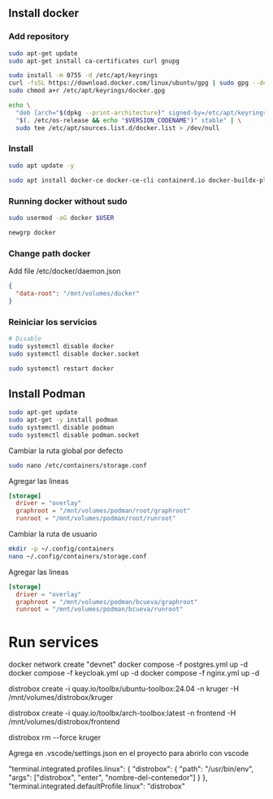 ## Install docker

### Add repository

```bash
sudo apt-get update
sudo apt-get install ca-certificates curl gnupg

sudo install -m 0755 -d /etc/apt/keyrings
curl -fsSL https://download.docker.com/linux/ubuntu/gpg | sudo gpg --dearmor -o /etc/apt/keyrings/docker.gpg
sudo chmod a+r /etc/apt/keyrings/docker.gpg

echo \
  "deb [arch="$(dpkg --print-architecture)" signed-by=/etc/apt/keyrings/docker.gpg] https://download.docker.com/linux/ubuntu \
  "$(. /etc/os-release && echo "$VERSION_CODENAME")" stable" | \
  sudo tee /etc/apt/sources.list.d/docker.list > /dev/null
```

### Install

```bash
sudo apt update -y

sudo apt install docker-ce docker-ce-cli containerd.io docker-buildx-plugin docker-compose-plugin
```

### Running docker without sudo

```bash
sudo usermod -aG docker $USER

newgrp docker
```

### Change path docker

Add file /etc/docker/daemon.json

```json
{
  "data-root": "/mnt/volumes/docker"
}
```

### Reiniciar los servicios

```bash
# Disable
sudo systemctl disable docker
sudo systemctl disable docker.socket

sudo systemctl restart docker
```


## Install Podman

```bash
sudo apt-get update
sudo apt-get -y install podman
sudo systemctl disable podman
sudo systemctl disable podman.socket
```

Cambiar la ruta global por defecto

```bash
sudo nano /etc/containers/storage.conf
```

Agregar las lineas

```conf
[storage]
  driver = "overlay"
  graphroot = "/mnt/volumes/podman/root/graphroot"
  runroot = "/mnt/volumes/podman/root/runroot"
```

Cambiar la ruta de usuario

```bash
mkdir -p ~/.config/containers
nano ~/.config/containers/storage.conf
```

Agregar las lineas

```conf
[storage]
  driver = "overlay"
  graphroot = "/mnt/volumes/podman/bcueva/graphroot"
  runroot = "/mnt/volumes/podman/bcueva/runroot"
```

# Run services

docker network create "devnet"
docker compose -f postgres.yml up -d
docker compose -f keycloak.yml up -d
docker compose -f nginx.yml up -d


distrobox create -i quay.io/toolbx/ubuntu-toolbox:24.04 -n kruger -H /mnt/volumes/distrobox/kruger

distrobox create -i quay.io/toolbx/arch-toolbox:latest -n frontend -H /mnt/volumes/distrobox/frontend

distrobox rm --force kruger

Agrega en .vscode/settings.json en el proyecto para abrirlo con vscode

"terminal.integrated.profiles.linux": {
  "distrobox": {
    "path": "/usr/bin/env",
    "args": ["distrobox", "enter", "nombre-del-contenedor"]
  }
},
"terminal.integrated.defaultProfile.linux": "distrobox"